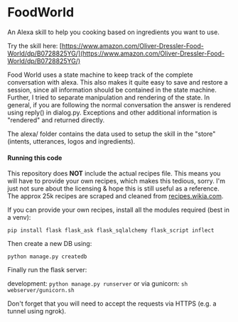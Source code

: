 # FoodWorld
An Alexa skill to help you cooking based on ingredients you want to use.

Try the skill here: [https://www.amazon.com/Oliver-Dressler-Food-World/dp/B0728825YG/](https://www.amazon.com/Oliver-Dressler-Food-World/dp/B0728825YG/)

Food World uses a state machine to keep track of the complete conversation with alexa.
This also makes it quite easy to save and restore a session, since all information should be contained in the state machine. 
Further, I tried to separate manipulation and rendering of the state. In general, if you are following the normal conversation the answer is rendered using reply() in dialog.py. Exceptions and other additional information is "rendered" and returned directly.

The alexa/ folder contains the data used to setup the skill in the "store" (intents, utterances, logos and ingredients).

#### Running this code

This repository does **NOT** include the actual recipes file. This means you will have to provide your own recipes, which makes this tedious, sorry. I'm just not sure about the licensing & hope this is still useful as a reference.
The approx 25k recipes are scraped and cleaned from [recipes.wikia.com](recipes.wikia.com).

If you can provide your own recipes, install all the modules required (best in a venv):

`pip install flask flask_ask flask_sqlalchemy flask_script inflect`

Then create a new DB using:

`python manage.py createdb`

Finally run the flask server:

development: `python manage.py runserver`
or via gunicorn: `sh webserver/gunicorn.sh`

Don't forget that you will need to accept the requests via HTTPS (e.g. a tunnel using ngrok).

